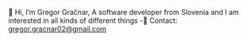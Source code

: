 👋 Hi, I’m Gregor Gračnar, A software developer from Slovenia and I am interested in all kinds of different things
-📧 Contact: gregor.gracnar02@gmail.com
